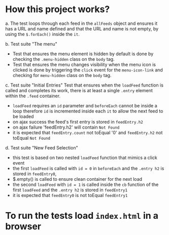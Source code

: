 # How this project works?

a. The test loops through each feed in the `allFeeds` object and ensures it has a URL and name defined and that the URL and name is not empty, by using the `$.forEach()` inside the `it`.

b. Test suite "The menu"
- Test that ensures the menu element is hidden by default is done by checking the `.menu-hidden` class on the `body` tag.
- Test that ensures the menu changes visibility when the menu icon is clicked is done by triggering the `click` event for the `menu-icon-link` and checking for `menu-hidden` class on the `body` tag.

c. Test suite "Initial Entries"
Test that ensures when the `loadFeed` function is called and completes its work, there is at least a single `.entry` element within the `.feed` container.
 - `loadFeed` requires an `id` parameter and `beforeEach` cannot be inside a loop therefore `id` is incremented inside each `it` to allow the next feed to be loaded
 - on ajax success the feed's first entry is stored in `feedEntry.h2`
 - on ajax failure 'feedEntry.h2' will contain `Not Found`
 - it is expected that `feedEntry.count` not toEqual '0' and `feedEntry.h2` not toEqual `Not Found`

d. Test suite "New Feed Selection"
 - this test is based on two nested `loadFeed` function that mimics a click event
 - the first `loadFeed` is called with `id = 0` in `beforeEach` and the `.entry h2` is stored in `feedEntry0`,
 - $.empty() is called to ensure clean container for the next load
 - the second `loadFeed`  with `id = 1` is called inside the `cb` function of the first `loadFeed` and the `.entry h2` is stored in `feedEntry1`
 - it is expected that `feedEntry0` is not toEqual `feedEntry1`

# To run the tests load `index.html` in a browser